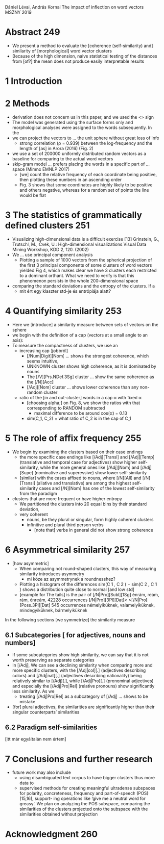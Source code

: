 Dániel Lévai, András Kornai
The impact of inflection on word vectors
MSZNY 2019

# Abstract 249

* We present a method to evaluate the [coherence (self-similarity) and]
  similarity of [morphological] word vector clusters
* Because of the high dimension, naive statistical testing of the distances
  from [of?] the mean does not produce easily interpretable results

# 1 Introduction

# 2 Methods

* derivation does not concern us in this paper, and we used the <> sign
* The model was generated using the surface forms only and
  morphological analyses were assigned to the words subsequently. In the
* we can project the vectors to ... the unit sphere without great loss of info
  * strong correlation (ρ = 0.939) between the log-frequency and the length of
    [as] in Arora (2016) (Fig. 2)
* we use a set of 200000 uniformly distributed random vectors as a baseline
  for comparing to the actual word vectors
* skip-gram model ... prefers placing the words in a specific part of ... space
  (Mimno EMNLP 2017)
  * [we] count the relative frequency of each coordinate being positive, then
    plotting these numbers in an ascending order
  * Fig. 3 shows that some coordinates are highly likely to be positive and
    others negative, whereas for a random set of points the line would be flat

# 3 The statistics of grammatically defined clusters 251

* Visualizing high-dimensional data is a difficult exercise [13]
  Grinstein, G., Trutschl, M., Cvek, U.: High-dimensional visualizations
  Visual Data Mining Workshop, KDD 2, 120. (2002)
* We ... use principal component analysis
  * Plotting a sample of 1000 vectors from the spherical projection of the
    first 3 principal components of some clusters of word vectors yielded Fig
    4, which makes clear we have 3 clusters each restricted to a dominant
    orthant.  What we need to verify is that this phenomenon persists in the
    whole 200-dimensional space
* comparing the standard deviations and the entropy of the clusters. If a
  * mit ért egy klaszter std-je és entrópiája alatt?

# 4 Quantifying similarity 253

* Here we [introduce] a similarity measure between sets of vectors on the sphere
* we begin with the definition of a cap (vectors at a small angle to an axis):
* To measure the compactness of clusters, we use an
  * increasing cap [jobbról]
    * [/Num|Digit][Nom] ... shows the strongest coherence, which seems intuitive,
    * UNKNOWN cluster shows high coherence, as it is dominated by nouns
    * The [/V][Prs.NDef.3Sg] cluster ... show the same coherence as the [/N][Acc]
    * [/Adj][Nom] cluster ... shows lower coherence than any non-random cluster
  * ratio of the [in and out-cluster] words in a cap α with fixed α
    * [choosing alpha;] on Fig. 8, we show the ratios with that corresponding
      to RANDOM subtracted
      * maximal difference to be around cos(α) = 0.13
    * sim(C_1, C_2) = what ratio of C_2 is in the cap of C_1

# 5 The role of affix frequency 255

* We begin by examining the clusters based on their case endings
  * the more specific case endings like [/Adj][Transl] and [/Adj][Temp]
    (translative and temporal case for adjectives) show higher self-similarity,
    while the more general ones like [/Adj][Nom] and [/Adj][Supe] (nominative and
    superessive) show lower self-similarity
  * [similar] with the cases affixed to nouns, where [/N][All] and [/N][Transl]
    (allative and translative) are among the highest self-similarity cases and
    [/N][Nom] has one of the lowest self-similarity from the paradigm
* clusters that are more frequent or have higher entropy
  * We partitioned the clusters into 20 equal bins by their standard deviation,
  * very coherent
    * nouns, be they plural or singular, form highly coherent clusters
    * infinitive and plural third person verbs
      * [note that] verbs in general did not show strong coherence

# 6 Asymmetrical similarity 257

* [how asymmetric]
  * When comparing not round-shaped clusters, this way of measuring similarity
    introduces asymmetry
    * mi köze az asymmetrynek a roundnesshez?
  * Plotting a histogram of the differences sim(C 1 , C 2 ) − sim(C 2 , C 1 )
    shows a distribution quite close to normal [and low std]
  * [example for The tails] is the pair of
    [/N|Pro][Subl][1Sg] énrám, reám, rám, énreám, 42228 occurrences
    [/N|Pro][3Pl][Dat]< >[/N|Pro][Poss.3Pl][Dat]    545 occurrences
    némelyiküknek, valamelyiküknek, mindegyiküknek, bármelyiküknek

In the following sections [we symmetrize] the similarity measure

## 6.1 Subcategories [ for adjectives, nouns and numbers]

* If some subcategories show high similarity, we can say that it is not worth
  preserving as separate categories
* In [/Adj], We can see a declining similarity when comparing more and more
  specific clusters, with the
  [/Adj|col][.] (adjectives describing colors) and
  [/Adj|nat][.] (adjectives describing nationality) being relatively similar to
  [/Adj][.], while
  [/Adj|Pro][.] (pronominal adjectives) and especially the
  [/Adj|Pro|Rel] (relative pronouns) show significantly less similarity. As we
  * treating [/Adj|Pro|Rel] as a subcategory of [/Adj] ... shows to be mistake
* [for] plural adjectives, the similarities are significantly higher than their
  singular counterparts’ similarities

## 6.2 Paradigm self-similarities

[itt már egyáltalán nem értem]

# 7 Conclusions and further research

* future work may also include
  * using disambiguated text corpus to have bigger clusters thus more data to
  * supervised methods for creating meaningful ultradense subspaces for
    polarity, concreteness, frequency and part-of-speech (POS) [15,16],
    support- ing operations like ‘give me a neutral word for greasy’. We plan
    on analyzing the POS subspace, comparing the similarities of the clusters
    projected onto the subspace with the similarities obtained without
    projection

# Acknowledgment 260
